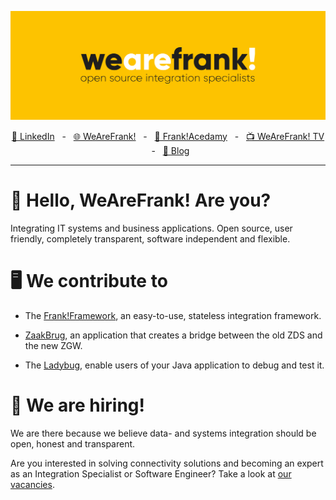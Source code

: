 ![WeAreFrank! Banner](https://github.com/wearefrank/.github/blob/master/profile/banner.png)

<div align="center">
  <a href="https://www.linkedin.com/company/wearefrank" target="_blank">🔗 LinkedIn</a>
    <span>&nbsp;&nbsp;-&nbsp;&nbsp;</span>
  <a href="https://wearefrank.nl/en/" target="_blank">🌐 WeAreFrank!</a>
    <span>&nbsp;&nbsp;-&nbsp;&nbsp;</span>
  <a href="https://frankacademy.nl/" target="_blank">📖 Frank!Acedamy</a>
    <span>&nbsp;&nbsp;-&nbsp;&nbsp;</span>
  <a href="https://wearefrank.tv/" target="_blank">📺 WeAreFrank! TV</a>
    <span>&nbsp;&nbsp;-&nbsp;&nbsp;</span>
  <a href="https://blog.wearefrank.nl/en" target="_blank">📰 Blog</a>
  <hr />
</div>

# 👋 Hello, WeAreFrank! Are you?

Integrating IT systems and business applications. Open source, user friendly, completely  transparent, software independent and flexible.

# 🖥️ We contribute to

- The [Frank!Framework](https://github.com/frankframework/frankframework), an easy-to-use, stateless integration framework.

- [ZaakBrug](https://github.com/wearefrank/zaakbrug), an application that creates a bridge between the old ZDS and the new ZGW.

- The [Ladybug](https://github.com/wearefrank/ladybug), enable users of your Java application to debug and test it.

# 💼 We are hiring!

We are there because we believe data- and systems integration should be open, honest and transparent.

Are you interested in solving connectivity solutions and becoming an expert as an Integration Specialist or Software Engineer? Take a look at [our vacancies](https://wearefrank.nl/en/careers/).
